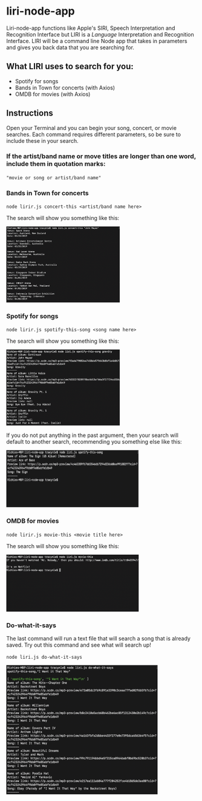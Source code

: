 # liri-node-app
Liri-node-app functions like Apple's SIRI, Speech Interpretation and Recognition Interface but LIRI is a *Language* Interpretation and Recognition Interface. LIRI will be a command line Node app that takes in parameters and gives you back data that you are searching for.

## What LIRI uses to search for you:
- Spotify for songs
- Bands in Town for concerts (with Axios)
- OMDB for movies  (with Axios)

## Instructions 
Open your Terminal and you can begin your song, concert, or movie searches. Each command requires different parameters, so be sure to include these in your search. 

### If the artist/band name or move titles are longer than one word, include them in quotation marks:
`"movie or song or artist/band name"`

### Bands in Town for concerts
`node lirir.js concert-this <artist/band name here> `

The search will show you something like this:

<img src="images/concert-this-artist.png" width="300" height="200">

### Spotify for songs
`node lirir.js spotify-this-song <song name here> `

The search will show you something like this:

<img src="images/spotify-this-song.png" width="300" height="200">

If you do not put anything in the past argument, then your search will default to another search, recommending you something else like this:

<img src="images/spotify-this-song-no-input.png" width="350" height="150">


### OMDB for movies 
`node lirir.js movie-this <movie title here> `

The search will show you something like this:

<img src="images/movie-this-no-input.png" width="350" height="150">

### Do-what-it-says
The last command will run a text file that will search a song that is already saved. Try out this command and see what will search up! 

`node liri.js do-what-it-says`

<img src="images/do-what-it-says.png" width="400" height="340">


